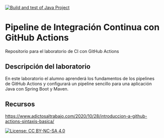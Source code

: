 [![Build and test of Java Project](https://github.com/ETSISI-EMS/ems2023_lab_1_3_ci_github_actions-hanzelstuardburgoschoez/actions/workflows/main.yml/badge.svg)](https://github.com/ETSISI-EMS/ems2023_lab_1_3_ci_github_actions-hanzelstuardburgoschoez/actions/workflows/main.yml)
# Pipeline de Integración Continua con GitHub Actions

Repositorio para el laboratorio de CI con GitHub Actions

## Descripción del laboratorio

En este laboratorio el alumno aprenderá los fundamentos de los pipelines de GitHub Actions y configurará un pipeline
sencillo para una aplicación Java con Spring Boot y Maven. 

## Recursos
https://www.adictosaltrabajo.com/2020/10/28/introduccion-a-github-actions-sintaxis-basica/

[![License: CC BY-NC-SA 4.0](https://img.shields.io/badge/License-CC_BY--NC--SA_4.0-lightgrey.svg)](https://creativecommons.org/licenses/by-nc-sa/4.0/)
